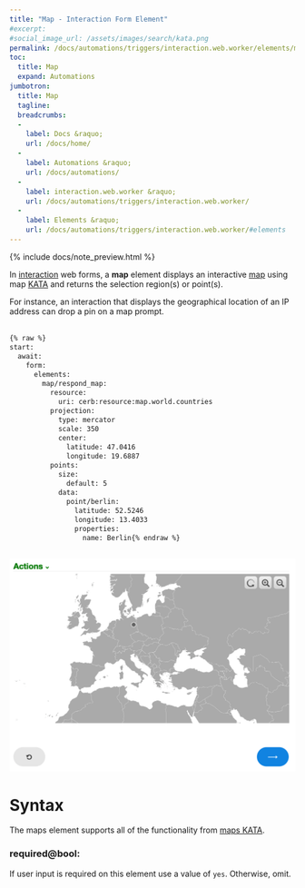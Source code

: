 ```yaml
---
title: "Map - Interaction Form Element"
#excerpt: 
#social_image_url: /assets/images/search/kata.png
permalink: /docs/automations/triggers/interaction.web.worker/elements/map/
toc:
  title: Map
  expand: Automations
jumbotron:
  title: Map
  tagline: 
  breadcrumbs:
  -
    label: Docs &raquo;
    url: /docs/home/
  -
    label: Automations &raquo;
    url: /docs/automations/
  -
    label: interaction.web.worker &raquo;
    url: /docs/automations/triggers/interaction.web.worker/
  -
    label: Elements &raquo;
    url: /docs/automations/triggers/interaction.web.worker/#elements
---
```


{% include docs/note_preview.html %}

In [interaction](/docs/automations/triggers/interaction.web.worker/) web forms, a **map** element displays an interactive [map](/docs/maps/) using map [KATA](/docs/kata/) and returns the selection region(s) or point(s).

For instance, an interaction that displays the geographical location of an IP address can drop a pin on a map prompt.

<pre>
<code class="language-cerb">
{% raw %}
start:
  await:
    form:
      elements:
        map/respond_map:
          resource:
            uri: cerb:resource:map.world.countries
          projection:
            type: mercator
            scale: 350
            center:
              latitude: 47.0416
              longitude: 19.6887
          points:
            size:
              default: 5
            data:
              point/berlin:
                latitude: 52.5246
                longitude: 13.4033
                properties:
                  name: Berlin{% endraw %}
</code>
</pre>

<div class="cerb-screenshot">
<img src="/assets/images/docs/automations/triggers/interaction.web.worker/elements/map.png" class="screenshot">
</div>

# Syntax

The maps element supports all of the functionality from [maps KATA](/docs/maps/#maps-kata).

### required@bool:

If user input is required on this element use a value of `yes`. Otherwise, omit.